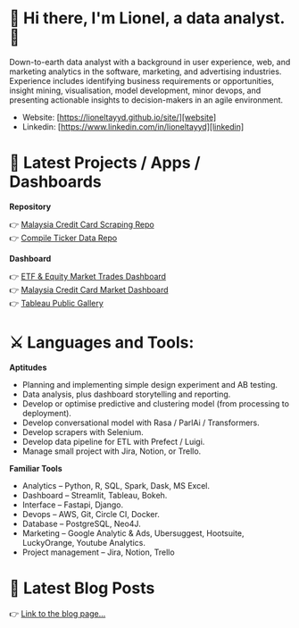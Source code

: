 # 🙂 Hi there, I'm Lionel, a data analyst. 👋

Down-to-earth data analyst with a background in user experience, web, and marketing analytics in the software, marketing, and advertising industries. Experience includes identifying business requirements or opportunities, insight mining, visualisation, model development, minor devops, and presenting actionable insights to decision-makers in an agile environment. 

-   Website: [https://lioneltayyd.github.io/site/][website]
-   Linkedin: [https://www.linkedin.com/in/lioneltayyd][linkedin]



# 🤩 Latest Projects / Apps / Dashboards 

__Repository__

👉 [Malaysia Credit Card Scraping Repo][malaysia_bank_card_scraping_repo] </br>
👉 [Compile Ticker Data Repo][compile_ticker_data_repo] </br>

__Dashboard__

👉 [ETF & Equity Market Trades Dashboard][market_trades_dashboard] </br>
👉 [Malaysia Credit Card Market Dashboard][malaysia_bank_card_dashboard] </br>
👉 [Tableau Public Gallery][tableau_gallery]



# ⚔️ Languages and Tools:

__Aptitudes__

- Planning and implementing simple design experiment and AB testing.
- Data analysis, plus dashboard storytelling and reporting.
- Develop or optimise predictive and clustering model (from processing to deployment).
- Develop conversational model with Rasa / ParlAi / Transformers.
- Develop scrapers with Selenium.
- Develop data pipeline for ETL with Prefect / Luigi.
- Manage small project with Jira, Notion, or Trello. 

__Familiar Tools__

- Analytics – Python, R, SQL, Spark, Dask, MS Excel.
- Dashboard – Streamlit, Tableau, Bokeh.
- Interface – Fastapi, Django.
- Devops – AWS, Git, Circle CI, Docker.
- Database – PostgreSQL, Neo4J.
- Marketing – Google Analytic & Ads, Ubersuggest, Hootsuite, LuckyOrange, Youtube Analytics.
- Project management – Jira, Notion, Trello



# 🧐 Latest Blog Posts 

<!-- BLOG-POST-LIST:START -->
<!-- BLOG-POST-LIST:END -->

👉 [Link to the blog page...][website_blog]





<!-- All the link variables --> 

[website]: https://lioneltayyd.github.io/site/
[website_blog]: https://lioneltayyd.github.io/site/blog

[linkedin]: https://www.linkedin.com/in/lioneltayyd/

[malaysia_bank_card_scraping_repo]: https://github.com/lioneltayyd/malaysia-bank-card-scraping
[compile_ticker_data_repo]: https://github.com/lioneltayyd/compile-ticker-data
[market_trades_dashboard]: https://market-trades-dashboard.herokuapp.com/
[malaysia_bank_card_dashboard]: https://malaysia-bank-card-dashboard.herokuapp.com/
[tableau_gallery]: https://public.tableau.com/profile/lionel.tay
